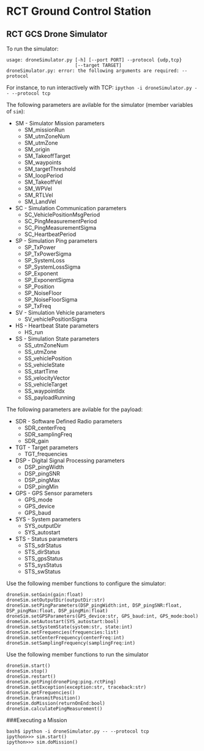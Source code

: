 # RCT Ground Control Station
## RCT GCS Drone Simulator
To run the simulator:
```
usage: droneSimulator.py [-h] [--port PORT] --protocol {udp,tcp}
                         [--target TARGET]
droneSimulator.py: error: the following arguments are required: --protocol
```

For instance, to run interactively with TCP: `ipython -i droneSimulator.py -- --protocol tcp`

The following parameters are avilable for the simulator (member variables of `sim`):
- SM - Simulator Mission parameters
	- SM_missionRun
	- SM_utmZoneNum
	- SM_utmZone
	- SM_origin
	- SM_TakeoffTarget
	- SM_waypoints
	- SM_targetThreshold
	- SM_loopPeriod
	- SM_TakeoffVel
	- SM_WPVel
	- SM_RTLVel
	- SM_LandVel
- SC - Simulation Communication parameters
	- SC_VehiclePositionMsgPeriod
	- SC_PingMeasurementPeriod
	- SC_PingMeasurementSigma
	- SC_HeartbeatPeriod
- SP - Simulation Ping parameters
	- SP_TxPower
	- SP_TxPowerSigma
	- SP_SystemLoss
	- SP_SystemLossSigma
	- SP_Exponent
	- SP_ExponentSigma
	- SP_Position
	- SP_NoiseFloor
	- SP_NoiseFloorSigma
	- SP_TxFreq
- SV - Simulation Vehicle parameters
	- SV_vehiclePositionSigma
- HS - Heartbeat State parameters
	- HS_run
- SS - Simulation State parameters
	- SS_utmZoneNum
	- SS_utmZone
	- SS_vehiclePosition
	- SS_vehicleState
	- SS_startTime
	- SS_velocityVector
	- SS_vehicleTarget
	- SS_waypointIdx
	- SS_payloadRunning

The following parameters are avilable for the payload:
- SDR - Software Defined Radio parameters
	- SDR_centerFreq
	- SDR_samplingFreq
	- SDR_gain
- TGT - Target parameters
	- TGT_frequencies
- DSP - Digital Signal Processing parameters
	- DSP_pingWidth
	- DSP_pingSNR
	- DSP_pingMax
	- DSP_pingMin
- GPS - GPS Sensor parameters
	- GPS_mode
	- GPS_device
	- GPS_baud
- SYS - System parameters
	- SYS_outputDir
	- SYS_autostart
- STS - Status parameters
	- STS_sdrStatus
	- STS_dirStatus
	- STS_gpsStatus
	- STS_sysStatus
	- STS_swStatus

Use the following member functions to configure the simulator:
```
droneSim.setGain(gain:float)
droneSim.setOutputDir(outputDir:str)
droneSim.setPingParameters(DSP_pingWidth:int, DSP_pingSNR:float, DSP_pingMax:float, DSP_pingMin:float)
droneSim.setGPSParameters(GPS_device:str, GPS_baud:int, GPS_mode:bool)
dromeSim.setAutostart(SYS_autostart:bool)
droneSim.setSystemState(system:str, state:int)
droneSim.setFrequencies(frequencies:list)
droneSim.setCenterFrequency(centerFreq:int)
droneSim.setSamplingFrequency(samplingFreq:int)
```

Use the following member functions to run the simulator
```
droneSim.start()
droneSim.stop()
droneSim.restart()
droneSim.gotPing(dronePing:ping.rctPing)
droneSim.setException(exception:str, traceback:str)
droneSim.getFrequencies()
droneSim.transmitPosition()
droneSim.doMission(returnOnEnd:bool)
droneSim.calculatePingMeasurement()
```

###Executing a Mission
```
bash$ ipython -i droneSimulator.py -- --protocol tcp
ipython>>> sim.start()
ipython>>> sim.doMission()
```
